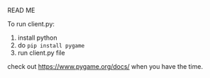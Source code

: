 READ ME 

To run client.py:
1. install python
2. do `pip install pygame`
3. run client.py file

check out https://www.pygame.org/docs/ when you have the time.